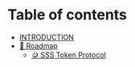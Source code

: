 # Table of contents

* [INTRODUCTION](README.md)
* [📜 Roadmap](roadmap/README.md)
  * [🪙 SSS Token Protocol](roadmap/sss-token-protocol.md)
